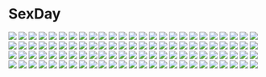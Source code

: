 # SexDay
![](https://konachan.com/image/2b4dea64c0ba10d8f8c0431fca0d7107/Konachan.com%20-%20200439%20barefoot%20bed%20blush%20book%20chinese_clothes%20chinese_dress%20flowers%20jpeg_artifacts%20katsura_hinagiku%20long_hair%20petals%20pink_hair%20rose%20sunimu%20yellow_eyes.jpg)
![](https://konachan.com/image/f515b92cba3608193c7c4e9fb5e630d0/Konachan.com%20-%2017037%20animal%20cat%20gagraphic%20koin%20logo%20watermark.jpg)
![](https://konachan.com/image/cf07690af82ddaf239b63fa617e7a3e0/Konachan.com%20-%2036818%20mibu_natsuki%20tetsudou_musume%20tomytec%20yagisawa_mai.jpg)
![](https://konachan.com/jpeg/1e386a312c857c67aff2e7fa697d754d/Konachan.com%20-%20131203%20chuuou_higashiguchi%20original%20ponytail%20school_uniform%20sword%20torn_clothes%20weapon.jpg)
![](https://konachan.com/image/36dbd5f09aad089f763beab61a594ef6/Konachan.com%20-%2034083%20kaleido_star%20naegino_sora.jpg)
![](https://konachan.com/jpeg/0fcf6549e3d2e0b85c1bca67572d1338/Konachan.com%20-%20203353%20animal_ears%20bikini_top%20blonde_hair%20blush%20breasts%20cleavage%20erect_nipples%20long_hair%20pointed_ears%20ponytail%20red_hair%20saitou_chie%20tail%20underboob.jpg)
![](https://konachan.com/jpeg/803c79964a93103e9a79f4329d231018/Konachan.com%20-%20295146%20animal_ears%20bb_%28fate%29%20bikini%20breasts%20bunny_ears%20cleavage%20dark_skin%20fate_extra%20long_hair%20purple_eyes%20purple_hair%20reflection%20sakiyamama%20swimsuit.jpg)
![](https://konachan.com/jpeg/1ceb4306218e276450f8f3c385a203a2/Konachan.com%20-%20213717%20alcot%20alcot_honey_comb%20black_hair%20blue_eyes%20blush%20censored%20game_cg%20hoshino_nagisa%20motomiya_mitsuki%20panties%20pantyhose%20torn_clothes%20underwear.jpg)
![](https://konachan.com/jpeg/e307682cbb9ae7ef9e88abb6f18a0a83/Konachan.com%20-%20154428%20caitlyn%20dress%20gun%20hat%20league_of_legends%20weapon.jpg)
![](https://konachan.com/jpeg/1763663fa894a6b8c7991032c29bcdb7/Konachan.com%20-%20179704%20black_hair%20breast_hold%20breasts%20drink%20game_cg%20hatori_piyoko%20headband%20kazaura_kotone%20koisuru_shimai_no_sextet%20long_hair%20nipples%20peassoft%20red_eyes.jpg)
![](https://konachan.com/image/46f24996d312c6f71d2a58208f3f7eb9/Konachan.com%20-%20121132%20armor%20game_cg%20kisaki_mio%20komori_kei%20male%20mizuno_takahiro%20ricotta%20walkure_romanze.jpg)
![](https://konachan.com/image/1755939b9404cfdd3e6fa318918a3937/Konachan.com%20-%2012606%20hazuki%20tsukuyomi_moon_phase.jpg)
![](https://konachan.com/image/530e4b0b3d317f9d271bb78714e5fa9a/Konachan.com%20-%20206098%20animal_ears%20barefoot%20bell%20byakuya_reki%20catgirl%20couch%20gray_hair%20long_hair%20naked_shirt%20original%20shirt%20wink%20yellow_eyes.jpg)
![](https://konachan.com/jpeg/8c7242647d07d9194371c3abffa5f5c3/Konachan.com%20-%20148455%202girls%20black_hair%20blue_eyes%20fujiwara_no_mokou%20houraisan_kaguya%20long_hair%20red_eyes%20s.advent%20touhou%20white_hair.jpg)
![](https://konachan.com/image/e6e732fc88a2df1b5034d1c3ec9e6cec/Konachan.com%20-%20118492%20animal_ears%20catgirl%20green_eyes%20moon%20sanya_v_litvyak%20short_hair%20strike_witches%20tears%20uniform%20vector%20white_hair.jpg)
![](https://konachan.com/jpeg/907714f0e51cc4ebd88abfeb1b02d364/Konachan.com%20-%20112202%20akemi_homura%20kaname_madoka%20mahou_shoujo_madoka_magica.jpg)
![](https://konachan.com/image/498348336146ea3985adcdd64aff2971/Konachan.com%20-%20202969%202girls%20akagi_%28kancolle%29%20anthropomorphism%20bow_%28weapon%29%20clouds%20ghost_%28ghost528%29%20japanese_clothes%20kaga_%28kancolle%29%20long_hair%20ponytail%20weapon.jpg)
![](https://konachan.com/jpeg/fc492e40c0e7e36242194a21fcb397c5/Konachan.com%20-%2036890%20fuura_kafuka%20hito_nami%20kitsu_chiri%20sayonara_zetsubou_sensei.jpg)
![](https://konachan.com/jpeg/a77489f9ca4e9f85f316ebe77d0f4994/Konachan.com%20-%20146159%20g_yuusuke%20game_cg%20kajiri_kamui_kagura%20kyougetsu_keishirou%20samurai%20weapon.jpg)
![](https://konachan.com/image/90b6cfa19cdfabb3e6499ec0de5d88f6/Konachan.com%20-%20152439%20lala_satalin_deviluke%20momo_velia_deviluke%20nana_asta_deviluke%20nude%20oka_yuuichi%20scan%20to_love_ru.jpg)
![](https://konachan.com/jpeg/bbc4891758bd0fa1126f0bfcae3ab420/Konachan.com%20-%2081371%20black_lagoon%20dress%20gretel%20hansel%20long_hair%20purple_eyes%20ribbons.jpg)
![](https://konachan.com/jpeg/3dd680169bb5fddf8abd0c41439a01db/Konachan.com%20-%20287603%20barefoot%20bell%20breasts%20chinese_dress%20cleavage%20flowers%20mvv%20original%20panties%20red_eyes%20red_hair%20ribbons%20signed%20thighhighs%20underwear%20vivian_%28mvv%29.jpg)
![](https://konachan.com/image/d20e6abf103422ed7dde8cc2c4670485/Konachan.com%20-%20131659%20black_hair%20bow%20brown_eyes%20cherry_blossoms%20flowers%20kobayashi_chisato%20long_hair%20petals%20ribbons%20school_uniform%20tagme%20thighhighs.jpg)
![](https://konachan.com/image/a2c15cca91b9c8d23bce7ac672efa1ef/Konachan.com%20-%20301216%20aqua_eyes%20aqua_hair%20denfunsan%20hatsune_miku%20headphones%20thighhighs%20twintails%20vocaloid%20white.jpg)
![](https://konachan.com/image/ddf40e1541ecd965ac7aeba0e6147981/Konachan.com%20-%2071955%20fujiwara_no_mokou%20kamishirasawa_keine%20long_hair%20pink_hair%20ribbons%20shoujo_ai%20touhou%20white_hair.jpg)
![](https://konachan.com/image/e9321a851ef47527395d0b347d9d92b0/Konachan.com%20-%2073414%20landscape%20oban_star_racers%20scenic.jpg)
![](https://konachan.com/image/0fecc6fc7327e730ca0169f94f4dc977/Konachan.com%20-%20159195%20blue_eyes%20hinoue_itaru%20key%20konohana_lucia%20long_hair%20rewrite.jpg)
![](https://konachan.com/jpeg/22892798b555f6855bbd165d60758ef6/Konachan.com%20-%20179133%20blue_eyes%20breasts%20censored%20front_wing%20game_cg%20innocent_girl%20long_hair%20nanaca_mai%20nipples%20ousaka_kanae%20red_hair%20school_uniform%20sex%20stockings%20underwear.jpg)
![](https://konachan.com/image/78718b8309c3f30a8fa79e5370efff25/Konachan.com%20-%20267857%20cropped%20demon%20isekai_maou_to_shoukan_shoujo_no_dorei_majutsu%20krebskrum%20loli%20tsurusaki_takahiro.jpg)
![](https://konachan.com/image/4ecbdc21552c5b714b0147cf0e5709ca/Konachan.com%20-%20307523%20animal_ears%20ass%20black_hair%20blush%20brown_eyes%20catgirl%20erect_nipples%20kashiwazaki_shiori%20kurofude_anastasia%20long_hair%20princess_connect%21%20tail%20thighhighs.jpg)
![](https://konachan.com/jpeg/e3fc872f1b8c0f1827d9dd8994460959/Konachan.com%20-%20258116%20bath%20bathtub%20bikini%20blonde_hair%20blue_eyes%20blush%20breasts%20cleavage%20fujima_emiri%20game_cg%20long_hair%20petals%20sayori%20smile%20swimsuit%20twintails.jpg)
![](https://konachan.com/jpeg/ed2c29040431dd3e589ea41b95437b8c/Konachan.com%20-%20276425%20aqua_eyes%20ass%20blonde_hair%20blush%20breasts%20cait%20gloves%20group%20long_hair%20navel%20nipples%20nude%20penis%20pussy%20sailor_moon%20sex%20short_hair%20twintails%20uncensored.jpg)
![](https://konachan.com/image/a0f3356711e78b9bf3bbd66a39f669c3/Konachan.com%20-%2074922%20amano_tooko%20bungaku_shoujo%20kotobuki_nanase%20school_uniform%20takeda_chia.jpg)
![](https://konachan.com/image/110f172d02359335ef58e5d215e81ddf/Konachan.com%20-%20283035%202girls%20aliasing%20black_hair%20brown_hair%20bubbles%20domotolain%20long_hair%20mukaido_manaka%20nagi_no_asukara%20shiodome_miuna%20underwater%20water.jpg)
![](https://konachan.com/image/938b4089e9bad045c7c144244cdd865f/Konachan.com%20-%20122916%20breasts%20cleavage%20collar%20ikaros%20long_hair%20page%20pink_eyes%20pink_hair%20sora_no_otoshimono%20twintails%20wings%20zoom_layer.jpg)
![](https://konachan.com/image/30a45a9ee25fd0c40c2b794214dbb5d6/Konachan.com%20-%20106809%202girls%20animal_ears%20bandage%20bell%20blonde_hair%20blue_eyes%20bondage%20brown_hair%20chain%20chiri_%28atlanta%29%20collar%20nopan%20original%20red_eyes%20short_hair%20tail.jpg)
![](https://konachan.com/jpeg/6fbcf18377b4496ce623506d899580ae/Konachan.com%20-%20129346%20ashikawa_yukino%20bed%20bra%20breasts%20brown_hair%20game_cg%20giga%20hotchkiss%20long_hair%20marui%20nipples%20panties%20underwear.jpg)
![](https://konachan.com/image/3b59ca6a3e26996f31c3063710ec37a9/Konachan.com%20-%20173099%20animal_ears%20black_hair%20breasts%20catgirl%20cleavage%20fang%20glasses%20hanekawa_tsubasa%20long_hair%20scan%20watanabe_akio%20white_hair%20wink%20yellow_eyes.jpg)
![](https://konachan.com/image/29e870a17377d2ad3c7b416b13e0e6b6/Konachan.com%20-%2069892%20animal_ears%20black_x_pink%20catgirl%20nanao_naru%20tagme%20thighhighs%20underboob.jpg)
![](https://konachan.com/jpeg/97af865c6f5deb795dcd44d9c57cd9df/Konachan.com%20-%20116436%20asakura_reika%20blonde_hair%20breasts%20chu_x_chu%20chu_x_chu_on_the_move%20game_cg%20green_eyes%20nipples%20nude%20onsen%20ozawa_akifumi%20sex%20unisonshift%20wet.jpg)
![](https://konachan.com/jpeg/f76fc058d278f6f9a369d4a440d52457/Konachan.com%20-%20135610%20clouds%20grass%20mogumo%20moon%20original%20scenic%20school_uniform%20sky.jpg)
![](https://konachan.com/jpeg/b1c9808c033e5e9590649aae4c03bec0/Konachan.com%20-%2094530%20game_cg%20hatsukoi_sacrament%20moon%20night%20purple_hair%20purple_software%20school_uniform%20skirt%20tagme%20tagme_%28artist%29%20umbrella%20yazaki_hoshimi.jpg)
![](https://konachan.com/jpeg/9e7e9348a7fe7e5927621c10c2eb0871/Konachan.com%20-%20237980%20animal%20aqua_eyes%20arami_o_8%20blush%20breasts%20butterfly%20crab%20dress%20fang%20food%20gloves%20gray_hair%20hat%20headdress%20loli%20long_hair%20maid%20nopan%20shorts%20waifu2x%20wink.jpg)
![](https://konachan.com/image/89953ca0419c6f558f2bd04c89094b5e/Konachan.com%20-%2062904%20hatsune_miku%20twintails%20vocaloid.jpg)
![](https://konachan.com/jpeg/d6ae3570228fb5604e60cb18baa1dc4a/Konachan.com%20-%208800%20hiiragi_matsuri%20lucky_star%20stars.jpg)
![](https://konachan.com/image/09514fcae9c7b5777a9996a83d250905/Konachan.com%20-%20195405%20airship%20animal%20armor%20blue_eyes%20boots%20braids%20cape%20chain%20dragon%20glasses%20gloves%20gray_eyes%20group%20horse%20mage%20magic%20male%20original%20spear%20staff%20sword%20weapon.jpg)
![](https://konachan.com/image/f06a4674e2e864993684abe9c6c51233/Konachan.com%20-%2033622%20tagme.jpg)
![](https://konachan.com/jpeg/1eeddc343db9ddeee0f05dd0d4c6e898/Konachan.com%20-%20231968%20black_hair%20blue_eyes%20blue_hair%20blush%20bow%20braids%20drink%20fang%20food%20group%20long_hair%20original%20red_eyes%20red_hair%20scarf%20short_hair%20skirt%20thighhighs.jpg)
![](https://konachan.com/image/efb1c2682888c9ce640a008aaf595233/Konachan.com%20-%2064111%20meiko%20swimsuit%20underwear%20vocaloid.jpg)
![](https://konachan.com/jpeg/d3e7ae77b82b8438288c600741609a82/Konachan.com%20-%20286587%20bow%20clouds%20dress%20flowers%20headband%20leaves%20long_hair%20necklace%20petals%20purple_eyes%20sky%20tokinonn%20umbrella%20waifu2x%20water%20watermark%20white_hair%20x-overd.jpg)
![](https://konachan.com/jpeg/765cbad702b1e3c2d14368a6a9a79f50/Konachan.com%20-%20173171%20bed%20breasts%20brown_hair%20cum%20hishida_ayame%20long_hair%20natsuzora_no_perseus%20nipples%20nurse%20purple_eyes%20scan%20thighhighs%20wet%20yuzuna_hiyo.jpg)
![](https://konachan.com/image/a724a32b93c8df69e9b0a9cf6d3175ea/Konachan.com%20-%20190345%20aircraft%20anthropomorphism%20blue_eyes%20gray_hair%20hat%20kantai_collection%20mechagirl%20original%20short_hair%20tom-neko_%28zamudo_akiyuki%29%20uniform%20water.jpg)
![](https://konachan.com/image/fe0a6e35db49ebbca62ae622e4172ed3/Konachan.com%20-%20297397%20bicolored_eyes%20close%20flowers%20glasses%20leaves%20original%20red_hair%20see_through%20short_hair%20signed%20tajima_yukie.jpg)
![](https://konachan.com/image/468287fc661cc7050f6f8e322d3cc8dd/Konachan.com%20-%2063778%20favorite%20game_cg%20hoshizora_no_memoria%20long_hair%20mare_s_ephemeral%20ribbons%20white_hair%20yellow_eyes.jpg)
![](https://konachan.com/image/37464c0bda6c643f3d2ee3f200f06c62/Konachan.com%20-%20170385%20animal_ears%20blue_eyes%20blush%20breasts%20bunny_ears%20bunnygirl%20calendar%20choker%20cleavage%20hapymaher%20koku%20logo%20navel%20panties%20thighhighs%20underwear%20wink.jpg)
![](https://konachan.com/jpeg/8088bceb49db49b169dd96d88f8170d7/Konachan.com%20-%20278968%20black_hair%20blonde_hair%20blue_eyes%20brown_hair%20crossover%20food%20genos%20green_eyes%20green_hair%20group%20kukie-nyan%20male%20onepunch_man%20saitama%20scar%20short_hair%20tie.jpg)
![](https://konachan.com/image/3e7f008dd16fdc0957c531a214fbf4d9/Konachan.com%20-%2013070%20tagme.jpg)
![](https://konachan.com/jpeg/a44d5fc511ea57c7ac8c49721db4890f/Konachan.com%20-%2043340%20clannad%20sunohara_mei.jpg)
![](https://konachan.com/jpeg/ff509a7b7e9240ffa354f5a2a30a8d69/Konachan.com%20-%20208502%20breasts%20dk_senie%20fate_%28series%29%20fate_stay_night%20necklace%20nipples%20panties%20shirt_lift%20thighhighs%20tohsaka_rin%20twintails%20underwear.jpg)
![](https://konachan.com/image/02fbb9fc28ea3626fc0e9974ace1a419/Konachan.com%20-%20261599%20breasts%20green_eyes%20green_hair%20japanese_clothes%20kishiyo%20kochiya_sanae%20long_hair%20miko%20petals%20touhou.jpg)
![](https://konachan.com/image/7c9427cb45663466965faaed01c93c5a/Konachan.com%20-%20111280%20beach%20brown_eyes%20original%20sakuragi_yuzuki%20swimsuit%20water.jpg)
![](https://konachan.com/jpeg/94aad5ef4f434290440c52936abfc11d/Konachan.com%20-%20267079%20aldehyde%20baldr_bringer%20black_hair%20blue_eyes%20breasts%20game_cg%20giga%20hoshikawa_hisame%20nipples%20no_bra%20panties%20panty_pull%20short_hair%20underwear%20undressing.jpg)
![](https://konachan.com/jpeg/bc9e9de14eaf2c07e5acfb364a99010f/Konachan.com%20-%2095215%20game_cg%20mitsuki_mantarou%20nakajima_takashi%20otome_renshin_prister%20panties%20pink_hair%20purple_eyes%20selphie_marian_julietta%20striped_panties%20underwear.jpg)
![](https://konachan.com/image/dc15cf7385ac76b1efa44310e80dc750/Konachan.com%20-%20138537%20hatsune_miku%20mariwai_%28marireroy%29%20red%20silhouette%20vocaloid.jpg)
![](https://konachan.com/image/9cd99de2e09c1a449206ac3dcee1dbfa/Konachan.com%20-%2034938%20ikkitousen%20kanu_unchou%20ryomou_shimei.jpg)
![](https://konachan.com/jpeg/316d1719c5fe1f49269f1684204ffc20/Konachan.com%20-%2040129%20blue_hair%20blush%20crying%20hinanawi_tenshi%20long_hair%20red_eyes%20tears%20touhou%20white.jpg)
![](https://konachan.com/jpeg/c4e8b262de3aee1569841df06679745f/Konachan.com%20-%20256892%20blonde_hair%20bow%20cape%20christmas%20dress%20ereshkigal_%28fate_grand_order%29%20fate_grand_order%20fate_%28series%29%20long_hair%20red_eyes%20tagme_%28artist%29%20tiara.jpg)
![](https://konachan.com/image/cd7affb7dab12d7218a31d45ba08d83b/Konachan.com%20-%2026595%20amane_misa%20death_note%20gothic%20obata_takeshi%20valentine.jpeg)
![](https://konachan.com/image/90c3dabee582ca4ccd40cbe78e0e607a/Konachan.com%20-%20260105%20bikini%20blonde_hair%20braids%20breasts%20cleavage%20fate_grand_order%20fate_%28series%29%20green_eyes%20long_hair%20navel%20ribbons%20swimsuit%20taya_%28pixiv5323203%29%20white.jpg)
![](https://konachan.com/image/46a9c43efca8d90cf652ac3809a1a183/Konachan.com%20-%2074647%20animal%20aqua_eyes%20bird%20black_hair%20blush%20brown_hair%20cat%20dog%20dress%20food%20ganaha_hibiki%20green_eyes%20idolmaster%20necklace%20ponytail%20takatsuki_yayoi%20twintails.jpg)
![](https://konachan.com/image/09d883aff48223bb690df9ba496d211d/Konachan.com%20-%20122370%20amami_haruka%20brown_hair%20green_eyes%20idolmaster%20rariemonn%20scarf.jpg)
![](https://konachan.com/image/dd7613c29b81c0f91aad33fa440be272/Konachan.com%20-%2038634%20hazuki%20itou_noiji%20tsukuyomi_moon_phase.jpg)
![](https://konachan.com/image/be26ff72a9ca8c22caeb04f46b79a239/Konachan.com%20-%2040379%20green_eyes%20izuna_legend_of_the_unemployed_ninja%20pink_hair%20sword%20weapon.jpg)
![](https://konachan.com/image/f631d01672be7832fedf1860ec395be4/Konachan.com%20-%2065729%20bikini%20black_hair%20blue_eyes%20breasts%20cleavage%20glasses%20konori_mii%20navel%20short_hair%20swimsuit%20to_aru_kagaku_no_railgun%20to_aru_majutsu_no_index.jpg)
![](https://konachan.com/jpeg/10bd78536c25b90c89aa478d40262408/Konachan.com%20-%20179730%20armor%20black_hair%20horns%20ishinarimaru_shouten%20original%20pixiv_fantasia%20red%20spear%20weapon%20wings%20yellow_eyes.jpg)
![](https://konachan.com/jpeg/5670627d84c2357bb92ffa8eb5088203/Konachan.com%20-%20168758%20breasts%20brown_hair%20front_wing%20fumio%20grisaia_no_kajitsu%20irisu_makina%20navel%20nipples%20nude%20open_shirt%20red_eyes%20school_uniform%20short_hair.jpg)
![](https://konachan.com/image/1f1f9b06e052e489a2df7794ee472c1a/Konachan.com%20-%2015574%20green_eyes%20robin_sena%20witch_hunter_robin.jpg)
![](https://konachan.com/jpeg/cf8f1f0fdf4abfc0d9d19112d6022b46/Konachan.com%20-%20296163%20close%20hat%20nagare%20pink_eyes%20pink_hair%20saigyouji_yuyuko%20signed%20touhou%20waifu2x.jpg)
![](https://konachan.com/image/7ab4120705a76f54d666a40b4032a382/Konachan.com%20-%2077281%20working%21%21%20yamada_aoi.jpg)
![](https://konachan.com/image/e63b693ff07ef2646bcc5b7e43b6452b/Konachan.com%20-%20275284%202girls%20barefoot%20blonde_hair%20bow%20cage%20dress%20gradient%20hug%20long_hair%20saigyouji_yuyuko%20short_hair%20touhou%20yakumo_yukari%20yasato.jpg)
![](https://konachan.com/image/51ac90a0a876f14effc2615e9c0f8eff/Konachan.com%20-%20182757%20black_hair%20blue_eyes%20blue_hair%20chibi%20dress%20gun%20hat%20long_hair%20mask%20pink_hair%20red_eyes%20red_hair%20seitenshi%20short_hair%20sword%20tagme%20weapon%20white_hair.jpg)
![](https://konachan.com/image/aa8ff5967da9f0abf3cdbbf6fd72c04a/Konachan.com%20-%2069785%20guitar%20hatsune_miku%20instrument%20twintails%20vocaloid.jpg)
![](https://konachan.com/image/54cf2be1231899200fcfd6a7c809115e/Konachan.com%20-%2063099%20kirishima_akari%20nyan_koi%21%20signed%20tagme%20watermark.jpg)
![](https://konachan.com/image/2086502ea507de21b8ab858703f22171/Konachan.com%20-%2053817%20niconico.jpg)
![](https://konachan.com/image/ad255df534a4d2759b101320eba545ce/Konachan.com%20-%20130114%206_%28roku%29%20hatsune_miku%20kagamine_rin%20stars%20vocaloid%20wink.jpg)
![](https://konachan.com/image/44cdbcbe946855ebe03cd3a15c903878/Konachan.com%20-%20128895%20black_hair%20black_rock_shooter%20blue_eyes%20bra%20cape%20chain%20gun%20kuroi_mato%20long_hair%20shouin%20twintails%20underwear%20weapon.jpg)
![](https://konachan.com/image/2d2ce11a2589b972e5313e97b6efcdcd/Konachan.com%20-%20175331%202girls%20barefoot%20bed%20black_hair%20blue_eyes%20bra%20brown_hair%20long_hair%20nyantype%20panties%20ribbons%20scan%20shoujo_ai%20underwear%20white_album%20yellow_eyes.jpg)
![](https://konachan.com/image/b2b66113c61e664ee52e5c40e1360280/Konachan.com%20-%2040525%20black_hair%20blonde_hair%20blue_eyes%20brown_hair%20glasses%20li_shuhua%20littlewitch%20long_hair%20orange_hair%20oyari_ashito%20quartett%21%20short_hair%20twintails.jpg)
![](https://konachan.com/image/0ef855e7e7135109a0526b0fe5ef21c1/Konachan.com%20-%20273279%20bed%20blush%20breasts%20cleavage%20japanese_clothes%20nori_tamago%20pink_hair%20red_eyes%20saigyouji_yuyuko%20short_hair%20touhou%20wet%20yukata.jpg)
![](https://konachan.com/image/957cc79650d980b263c5d11a0f1068c6/Konachan.com%20-%20212206%20aliasing%20anus%20blush%20bondage%20breasts%20brown_hair%20censored%20dildo%20gag%20long_hair%20navel%20nipples%20nude%20original%20pubic_hair%20pussy%20rope%20tears%20vibrator.jpg)
![](https://konachan.com/jpeg/e2ac7117fdce9435557334c1992b659a/Konachan.com%20-%20199018%20blonde_hair%20flowers%20gloves%20gray_hair%20group%20hat%20horns%20katana%20long_hair%20male%20original%20rose%20saberiii%20scarf%20short_hair%20sword%20weapon%20witch_hat.jpg)
![](https://konachan.com/image/5aec7d2bccae4631d54a94dd42f27ae7/Konachan.com%20-%20256369%20aqua_eyes%20aqua_hair%20boots%20dress%20forest%20grass%20kneehighs%20lee_%28saraki%29%20long_hair%20original%20saraki%20scenic%20signed%20sky%20thighhighs%20tree%20water%20wristwear.jpg)
![](https://konachan.com/image/863740dbfdcf6f94bc81d349cd6618d1/Konachan.com%20-%207527%20tagme%20wiz_anniversary.jpg)
![](https://konachan.com/jpeg/cbda27e367485e81f8c78fc6d3772e6a/Konachan.com%20-%20288915%20barefoot%20blood%20blue_eyes%20blue_hair%20blush%20bondage%20bow%20cropped%20dualscreen%20gayarou%20navel%20no_bra%20nopan%20open_shirt%20original%20pussy%20scan%20short_hair.jpg)
![](https://konachan.com/image/81cb2dddbc5f21a260bdd0550ceb255a/Konachan.com%20-%2036841%20animal%20brown_hair%20kurihashi_minami%20mibu_natsuki%20purple_eyes%20short_hair%20tetsudou_musume%20tomytec%20uniform%20wink.jpg)
![](https://konachan.com/image/66ebf08f41f9d7210670b83afd71b30c/Konachan.com%20-%20246100%202girls%20alexmaster%20bikini%20black_hair%20blue_eyes%20blush%20breasts%20cameltoe%20fang%20gray_hair%20long_hair%20navel%20original%20swimsuit%20twintails%20wet%20yellow_eyes.jpg)
![](https://konachan.com/jpeg/3af3687467c3ca062ed16523d3f1add7/Konachan.com%20-%206007%20mahou_sensei_negima%20sasaki_makie.jpg)
![](https://konachan.com/image/8e49b97556545c7441b43ab8d59e4278/Konachan.com%20-%2054635%20bakemonogatari%20monogatari_%28series%29%20panties%20senjougahara_hitagi%20underwear.jpg)
![](https://konachan.com/jpeg/d6d7d598b085873e2f36fb838aaaaeea/Konachan.com%20-%20270740%20ass%20barefoot%20blush%20breasts%20brown_hair%20cameltoe%20game_cg%20green_eyes%20long_hair%20nipples%20panties%20tagme_%28artist%29%20tagme_%28character%29%20underwear.jpg)
![](https://konachan.com/jpeg/77b3059896eb2560959966c61b8542b2/Konachan.com%20-%20269495%20aliasing%20animal_ears%20brown_hair%20catgirl%20food%20foxgirl%20fruit%20goggles%20gray_hair%20green_eyes%20group%20long_hair%20mask%20motorcycle%20original%20short_hair%20tail.jpg)

